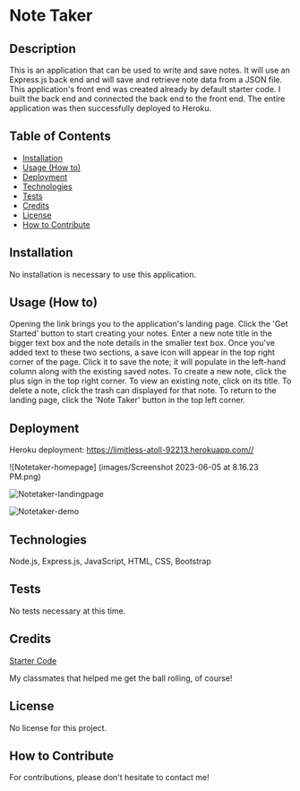 # Note Taker

## Description

This is an application that can be used to write and save notes. It will use an Express.js back end and will save and retrieve note data from a JSON file. This application's front end was created already by default starter code. I built the back end and connected the back end to the front end.
The entire application was then successfully deployed to Heroku.

## Table of Contents

- [Installation](#installation)
- [Usage (How to)](#usage)
- [Deployment](#deployment)
- [Technologies](#technologies)
- [Tests](#tests)
- [Credits](#credits)
- [License](#license)
- [How to Contribute](#how-to-contribute)

## Installation

No installation is necessary to use this application.

## Usage (How to)

Opening the link brings you to the application's landing page. Click the 'Get Started' button to start creating your notes.
Enter a new note title in the bigger text box and the note details in the smaller text box. Once you've added text to these two sections, a save icon will appear in the top right corner of the page. Click it to save the note; it will populate in the left-hand column along with the existing saved notes. To create a new note, click the plus sign in the top right corner.
To view an existing note, click on its title. To delete a note, click the trash can displayed for that note.
To return to the landing page, click the 'Note Taker' button in the top left corner.

## Deployment

Heroku deployment: https://limitless-atoll-92213.herokuapp.com//

![Notetaker-homepage] (images/Screenshot 2023-06-05 at 8.16.23 PM.png)

![Notetaker-landingpage](https://user-images.githubusercontent.com/117237641/226190131-4d5a8b22-fd4d-4d88-a909-a404478be0d9.png)

![Notetaker-demo](https://user-images.githubusercontent.com/117237641/226190138-e483a2de-b49a-4390-94c0-68401d76f5e4.png)

## Technologies

Node.js, Express.js, JavaScript, HTML, CSS, Bootstrap

## Tests

No tests necessary at this time.

## Credits

[Starter Code](https://github.com/coding-boot-camp/miniature-eureka)

My classmates that helped me get the ball rolling, of course! 

## License

No license for this project.

## How to Contribute

For contributions, please don't hesitate to contact me!
